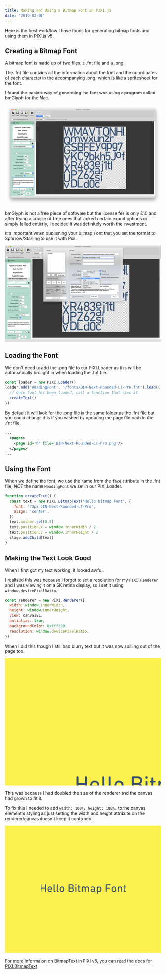 ```yaml
---
title: Making and Using a Bitmap Font in PIXI.js
date: '2019-03-01'
---
```


Here is the best workflow I have found for generating bitmap fonts and using them in PIXI.js v5.

## Creating a Bitmap Font

A bitmap font is made up of two files, a .fnt file and a .png.

The .fnt file contains all the information about the font and the coordinates of each character in the accompanying .png, which is like a spritesheet for the font.

I found the easiest way of generating the font was using a program called bmGlyph for the Mac.

![bmGlyph](./bmGlyph.png)

bmGlyph is not a free piece of software but the license fee is only £10 and after trying a couple of free ones that lacked certain export options or simply failed entierly, I decided it was definitely worth the investment.

It's important when publishing your Bitmap Font that you set the format to Sparrow/Starling to use it with Pixi.

![bmGlyph publish format](./bmGlyph-publish.png)

## Loading the Font

We don't need to add the .png file to our PIXI.Loader as this will be automatically brought in when loading the .fnt file.

```javascript
const loader = new PIXI.Loader()
loader.add('HeadingFont', '/fonts/DIN-Next-Rounded-LT-Pro.fnt').load(() => {
  // Once font has been loaded, call a function that uses it
  createText()
})
```

By default it will look for the .png file in the same folder as the .fnt file but you could change this if you wished by updating the page file path in the .fnt file.

```xml
...
  <pages>
    <page id='0' file='DIN-Next-Rounded-LT-Pro.png'/>
  </pages>
...
```

## Using the Font

When we define the font, we use the name from the `face` attribute in the .fnt file, _NOT_ the name `HeadingFont` we set in our PIXI.Loader.

```javascript
function createText() {
  const text = new PIXI.BitmapText('Hello Bitmap Font', {
    font: '72px DIN-Next-Rounded-LT-Pro',
    align: 'center',
  })
  text.anchor.set(0.5)
  text.position.x = window.innerWidth / 2
  text.position.y = window.innerHeight / 2
  stage.addChild(text)
}
```

## Making the Text Look Good

When I first got my text working, it looked awful.

I realised this was because I forgot to set a resolution for my `PIXI.Renderer` and I was viewing it on a 5K retina display, so I set it using `window.devicePixelRatio`.

```javascript
const renderer = new PIXI.Renderer({
  width: window.innerWidth,
  height: window.innerHeight,
  view: canvasEL,
  antialias: true,
  backgroundColor: 0xfff200,
  resolution: window.devicePixelRatio,
})
```

When I did this though I still had blurry text but it was now spilling out of the page too.

![PIXI Canvas Overflowing](./Hello-bitmapfont-overflowing.png)

This was because I had doubled the size of the renderer and the canvas had grown to fit it.

To fix this I needed to add `width: 100%; height: 100%;` to the canvas element's styling as just setting the width and height attribute on the renderer/canvas doesn't keep it contained.

![PIXI Canvas Contained](./Hello-bitmapfont-contained.png)

For more informaton on BitmapText in PIXI v5, you can read the docs for [PIXI.BitmapText]('http://pixijs.download/dev/docs/PIXI.BitmapText.html')
